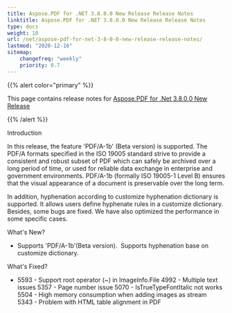 ```yaml
---
title: Aspose.PDF for .NET 3.8.0.0 New Release Release Notes
linktitle: Aspose.PDF for .NET 3.8.0.0 New Release Release Notes
type: docs
weight: 10
url: /net/aspose-pdf-for-net-3-8-0-0-new-release-release-notes/
lastmod: "2020-12-16"
sitemap:
    changefreq: "weekly"
    priority: 0.7
---
```


{{% alert color="primary" %}}

This page contains release notes for [Aspose.PDF for .Net 3.8.0.0 New Release](http://www.aspose.com/downloads/pdf/net/new-releases/aspose.pdf-for-.net-3.8.0.0-new-release/)

{{% /alert %}}

Introduction

In this release, the feature 'PDF/A-1b' (Beta version) is supported. The PDF/A formats specified in the ISO 19005 standard strive to provide a consistent and robust subset of PDF which can safely be archived over a long period of time, or used for reliable data exchange in enterprise and government environments. PDF/A-1b (formally ISO 19005-1 Level B) ensures that the visual appearance of a document is preservable over the long term.

In addition, hyphenation according to customize hyphenation dictionary is supported. It allows users define hyphenate rules in a customize dictionary. Besides, some bugs are fixed. We have also optimized the performance in some specific cases.

What's New?

- Supports 'PDF/A-1b'(Beta version). 
  Supports hyphenation base on customize dictionary.

What's Fixed?

- 5593 - Support root operator (~) in ImageInfo.File
  4992 - Multiple text issues
  5357 - Page number issue
  5070 - IsTrueTypeFontItalic not works 
  5504 - High memory consumption when adding images as stream
  5343 - Problem with HTML table alignment in PDF
